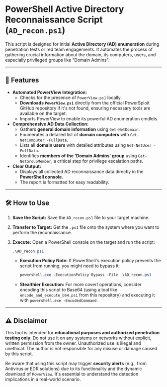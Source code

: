 # PowerShell Active Directory Reconnaissance Script (`AD_recon.ps1`)

This script is designed for initial **Active Directory (AD) enumeration** during penetration tests or red team engagements. It automates the process of gathering crucial information about the domain, its computers, users, and especially privileged groups like "Domain Admins".

---

## 🚀 Features

* **Automated PowerView Integration:**
    * Checks for the presence of `PowerView.ps1` locally.
    * **Downloads `PowerView.ps1`** directly from the official PowerSploit GitHub repository if it's not found, ensuring necessary tools are available on the target.
    * Imports PowerView to enable its powerful AD enumeration cmdlets.
* **Comprehensive AD Data Collection:**
    * Gathers **general domain information** using `Get-NetDomain`.
    * Enumerates a detailed list of **domain computers** with `Get-NetComputer -FullData`.
    * Lists all **domain users** with detailed attributes using `Get-NetUser -FullData`.
    * Identifies **members of the 'Domain Admins' group** using `Get-NetGroupMember`, a critical step for privilege escalation paths.
* **Clear Output:**
    * Displays all collected AD reconnaissance data directly in the **PowerShell console**.
    * The report is formatted for easy readability.

---

## 🛠️ How to Use

1.  **Save the Script:** Save the `AD_recon.ps1` file to your target machine.
2.  **Transfer to Target:** Get the `.ps1` file onto the system where you want to perform the reconnaissance.
3.  **Execute:** Open a PowerShell console on the target and run the script:

    ```powershell
    .\AD_recon.ps1
    ```

    * **Execution Policy Note:** If PowerShell's execution policy prevents the script from running, you might need to bypass it:
        ```powershell
        powershell.exe -ExecutionPolicy Bypass -File .\AD_recon.ps1
        ```
    * **Stealthier Execution:** For more covert operations, consider encoding this script to Base64 (using a tool like `encode_and_execute_b64.ps1` from this repository) and executing it with `powershell.exe -EncodedCommand`.

---

## ⚠️ Disclaimer

This tool is intended for **educational purposes and authorized penetration testing only**. Do not use it on any systems or networks without explicit, written permission from the owner. Unauthorized use is illegal and unethical. The author is not responsible for any misuse or damage caused by this script.

Be aware that using this script may trigger **security alerts** (e.g., from Antivirus or EDR solutions) due to its functionality and the dynamic download of `PowerView`. It's essential to understand the detection implications in a real-world scenario.
